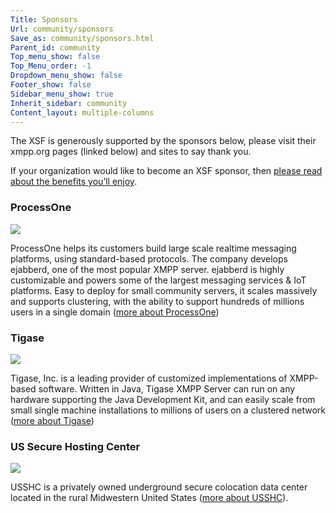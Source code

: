 ```yaml
---
Title: Sponsors
Url: community/sponsors
Save_as: community/sponsors.html
Parent_id: community
Top_menu_show: false
Top_Menu_order: -1
Dropdown_menu_show: false
Footer_show: false
Sidebar_menu_show: true
Inherit_sidebar: community
Content_layout: multiple-columns
---
```


The XSF is generously supported by the sponsors below, please visit their xmpp.org pages (linked below) and sites to say thank you.

If your organization would like to become an XSF sponsor, then [please read about the benefits you’ll enjoy](/community/sponsorship).


### ProcessOne

[![](/images/logos/process-one.png)](/sponsors/processone)

ProcessOne helps its customers build large scale realtime messaging platforms, using standard-based protocols. The company develops ejabberd, one of the most popular XMPP server. ejabberd is highly customizable and powers some of the largest messaging services & IoT platforms. Easy to deploy for small community servers, it scales massively and supports clustering, with the ability to support hundreds of millions users in a single domain ([more about ProcessOne](/sponsors/processone))

### Tigase

[![](/images/logos/tigase.png)](/sponsors/tigase)

Tigase, Inc. is a leading provider of customized implementations of XMPP-based software. Written in Java, Tigase XMPP Server can run on any hardware supporting the Java Development Kit, and can easily scale from small single machine installations to millions of users on a clustered network ([more about Tigase](/sponsors/tigase))


### US Secure Hosting Center

[![](/images/logos/usshc.png)](/sponsors/us-secure-hosting-center)

USSHC is a privately owned underground secure colocation data center located in the rural Midwestern United States ([more about USSHC](/sponsors/us-secure-hosting-center)).
